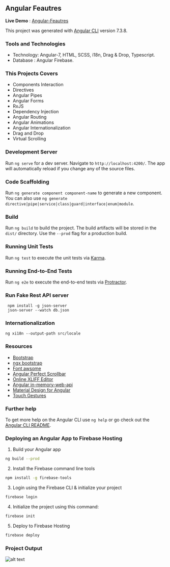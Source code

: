 ## Angular Feautres

**Live Demo** : [Angular-Feautres](https://angular-features.firebaseapp.com)

This project was generated with [Angular CLI](https://github.com/angular/angular-cli) version 7.3.8.

### Tools and Technologies

- Technology: Angular-7, HTML, SCSS, i18n, Drag & Drop, Typescript.
- Database : Angular Firebase.

### This Projects Covers

- Components Interaction
- Directives
- Angular Pipes
- Angular Forms
- RxJS
- Dependency Injection
- Angular Routing
- Angular Animations
- Angular Internationalization
- Drag and Drop
- Virtual Scrolling

### Development Server

Run `ng serve` for a dev server. Navigate to `http://localhost:4200/`. The app will automatically reload if you change any of the source files.

### Code Scaffolding

Run `ng generate component component-name` to generate a new component. You can also use `ng generate directive|pipe|service|class|guard|interface|enum|module`.

### Build

Run `ng build` to build the project. The build artifacts will be stored in the `dist/` directory. Use the `--prod` flag for a production build.

### Running Unit Tests

Run `ng test` to execute the unit tests via [Karma](https://karma-runner.github.io).

### Running End-to-End Tests

Run `ng e2e` to execute the end-to-end tests via [Protractor](http://www.protractortest.org/).

### Run Fake Rest API server

```
 npm install -g json-server
 json-server --watch db.json 
```

### Internationalization

```
ng xi18n --output-path src/locale
```

### Resources

*   [Bootstrap](https://getbootstrap.com/)
*   [ngx bootstrap](https://valor-software.com/ngx-bootstrap/)
*   [Font awsome](http://fontawesome.io/)
*   [Angular Perfect Scrollbar](https://github.com/zefoy/ngx-perfect-scrollbar)
*   [Online XLIFF Editor](http://xliff.brightec.co.uk/)
*   [Angular in-memory-web-api](https://github.com/angular/in-memory-web-api#readme)
*   [Material Design for Angular](https://github.com/angular/components#readme)
*   [Touch Gestures](http://hammerjs.github.io/)

### Further help

To get more help on the Angular CLI use `ng help` or go check out the [Angular CLI README](https://github.com/angular/angular-cli/blob/master/README.md).

### Deploying an Angular App to Firebase Hosting

1. Build your Angular app
```bash
ng build --prod
```
2. Install the Firebase command line tools
```bash
npm install -g firebase-tools
```
3. Login using the Firebase CLI & initialize your project
```bash
firebase login
```
4. Initialize the project using this command:
```bash
firebase init
```
5. Deploy to Firebase Hosting
```bash
firebase deploy
```

### Project Output

![alt text](https://github.com/learning-zone/Angular/blob/master/angular-features/src/assets/img/angular-features.png)

